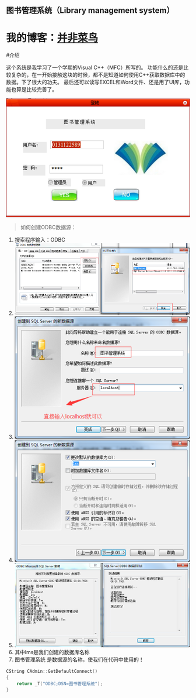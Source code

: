 图书管理系统（Library management system）
----

我的博客：[并非菜鸟](https://songyaxu.github.io)
=====

#介绍

这个系统是我学习了一个学期的Visual C++（MFC）所写的。
功能什么的还是比较复杂的，在一开始接触这块的时候，都不是知道如何使用C++获取数据库中的数据。下了很大的功夫。
最后还可以读写EXCEL和Word文件、还是用了UI库，功能也算是比较完善了。

![1](img/overview.png)


> 如何创建ODBC数据源：
1. 搜索程序输入：ODBC
2. ![1](img/odbc_settings.png)
3. ![1](img/odbc_settings_1.png)
4. ![1](img/odbc_settings_2.png)
5. ![1](img/odbc_settings_3.png)
6. 其中lms是我们创建的数据库名称
7. 图书管理系统 是数据源的名称，使我们在代码中使用的！
``` c++
CString CAdmin::GetDefaultConnect()
{
	return _T("ODBC;DSN=图书管理系统");
}
```
